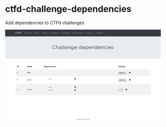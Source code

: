 # ctfd-challenge-dependencies
Add dependencies to CTFd challenges


![admin panel](imgs/admin-panel.png)
